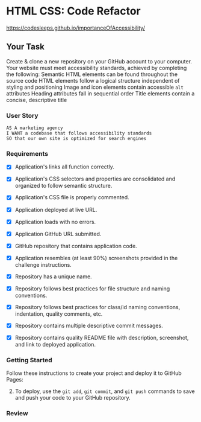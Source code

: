 # HTML CSS: Code Refactor

https://codesleeps.github.io/importanceOfAccessibility/

## Your Task

  Create & clone a new repository on your GitHub account to your computer.
  Your website must meet accessibility standards, achieved by completing the following:
  Semantic HTML elements can be found throughout the source code
  HTML elements follow a logical structure independent of styling and positioning
  Image and icon elements contain accessible `alt` attributes
  Heading attributes fall in sequential order
  Title elements contain a concise, descriptive title

### User Story

```
AS A marketing agency
I WANT a codebase that follows accessibility standards
SO that our own site is optimized for search engines
```


### Requirements

  - [x] Application's links all function correctly.

  - [x] Application's CSS selectors and properties are consolidated and organized to follow semantic structure.

  - [x] Application's CSS file is properly commented.

  - [x] Application deployed at live URL.

  - [x] Application loads with no errors.

  - [x] Application GitHub URL submitted.

  - [x] GitHub repository that contains application code.

  - [x] Application resembles (at least 90%) screenshots provided in the challenge instructions.

  - [x] Repository has a unique name.

  - [x] Repository follows best practices for file structure and naming conventions.

  - [x] Repository follows best practices for class/id naming conventions, indentation, quality comments, etc.

  - [x] Repository contains multiple descriptive commit messages.

  - [x] Repository contains quality README file with description, screenshot, and link to deployed application.


### Getting Started

Follow these instructions to create your project and deploy it to GitHub Pages:


2. To deploy, use the `git add`, `git commit`, and `git push` commands to save and push your code to your GitHub repository.


### Review


